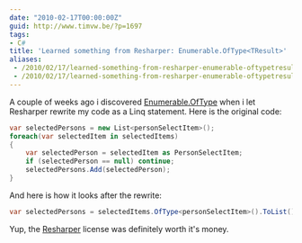 ```yaml
---
date: "2010-02-17T00:00:00Z"
guid: http://www.timvw.be/?p=1697
tags:
- C#
title: 'Learned something from Resharper: Enumerable.OfType<TResult>'
aliases:
 - /2010/02/17/learned-something-from-resharper-enumerable-oftypetresult/
 - /2010/02/17/learned-something-from-resharper-enumerable-oftypetresult.html
---
```

A couple of weeks ago i discovered [Enumerable.OfType<TResult>](http://msdn.microsoft.com/en-us/library/bb360913.aspx) when i let Resharper rewrite my code as a Linq statement. Here is the original code:

```csharp
var selectedPersons = new List<personSelectItem>();
foreach(var selectedItem in selectedItems)
{
	var selectedPerson = selectedItem as PersonSelectItem;
	if (selectedPerson == null) continue;
	selectedPersons.Add(selectedPerson);
}
```

And here is how it looks after the rewrite:

```csharp
var selectedPersons = selectedItems.OfType<personSelectItem>().ToList();
```

Yup, the [Resharper](http://www.jetbrains.com/resharper/) license was definitely worth it's money.

